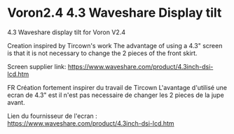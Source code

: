 # Voron2.4 4.3 Waveshare Display tilt
4.3 Waveshare display tilt for Voron V2.4

Creation inspired by Tircown's work
The advantage of using a 4.3" screen is that it is not necessary to change the 2 pieces of the front skirt.

Screen supplier link:
https://www.waveshare.com/product/4.3inch-dsi-lcd.htm


FR
Création fortement inspirer du travail de Tircown 
L'avantage d'utilisé une ecran de 4.3" est il n'est pas necessaire de changer les 2 pieces de la jupe avant.

Lien du fournisseur de l'ecran :
https://www.waveshare.com/product/4.3inch-dsi-lcd.htm


